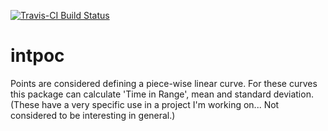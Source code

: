 [![Travis-CI Build Status](https://travis-ci.org/renlund/intpoc.svg?branch=master)](https://travis-ci.org/renlund/intpoc)

intpoc
======
Points are considered defining a piece-wise linear curve. For these curves this package can calculate 'Time in Range', mean and standard deviation. (These have a very specific use in a project I'm working on...  Not considered to be interesting in general.)

